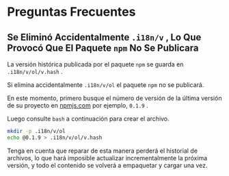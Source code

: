 # Preguntas Frecuentes

## Se Eliminó Accidentalmente `.i18n/v` , Lo Que Provocó Que El Paquete `npm` No Se Publicara

La versión histórica publicada por el paquete `npm` se guarda en `.i18n/v/ol/v.hash` .

Si elimina accidentalmente `.i18n/v/ol` el paquete `npm` no se publicará.

En este momento, primero busque el número de versión de la última versión de su proyecto en [npmjs.com](//npmjs.com) por ejemplo, `0.1.9` .

Luego consulte `bash` a continuación para crear el archivo.

```bash
mkdir -p .i18n/v/ol
echo @0.1.9 > .i18n/v/ol/v.hash
```

Tenga en cuenta que reparar de esta manera perderá el historial de archivos, lo que hará imposible actualizar incrementalmente la próxima versión, y todo el contenido se volverá a empaquetar y cargar una vez.